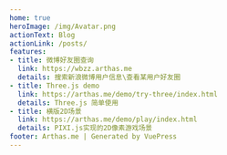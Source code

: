 ```yaml
---
home: true
heroImage: /img/Avatar.png
actionText: Blog
actionLink: /posts/
features:
- title: 微博好友圈查询
  link: https://wbzz.arthas.me
  details: 搜索新浪微博用户信息\查看某用户好友圈
- title: Three.js demo
  link: https://arthas.me/demo/try-three/index.html
  details: Three.js 简单使用
- title: 横版2D场景
  link: https://arthas.me/demo/play/index.html
  details: PIXI.js实现的2D像素游戏场景
footer: Arthas.me | Generated by VuePress
---
```

